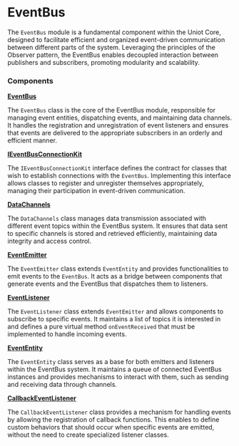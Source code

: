 # EventBus

The `EventBus` module is a fundamental component within the Uniot Core, designed to facilitate efficient and organized event-driven communication between different parts of the system. Leveraging the principles of the Observer pattern, the EventBus enables decoupled interaction between publishers and subscribers, promoting modularity and scalability.

### Components

[**EventBus**](eventbus.md)

The `EventBus` class is the core of the EventBus module, responsible for managing event entities, dispatching events, and maintaining data channels. It handles the registration and unregistration of event listeners and ensures that events are delivered to the appropriate subscribers in an orderly and efficient manner.

[**IEventBusConnectionKit**](ieventbusconnectionkit.md)

The `IEventBusConnectionKit` interface defines the contract for classes that wish to establish connections with the `EventBus`. Implementing this interface allows classes to register and unregister themselves appropriately, managing their participation in event-driven communication.

[**DataChannels**](datachannels.md)

The `DataChannels` class manages data transmission associated with different event topics within the EventBus system. It ensures that data sent to specific channels is stored and retrieved efficiently, maintaining data integrity and access control.

[**EventEmitter**](eventemitter.md)

The `EventEmitter` class extends `EventEntity` and provides functionalities to emit events to the `EventBus`. It acts as a bridge between components that generate events and the EventBus that dispatches them to listeners.

[**EventListener**](eventlistener.md)

The `EventListener` class extends `EventEmitter` and allows components to subscribe to specific events. It maintains a list of topics it is interested in and defines a pure virtual method `onEventReceived` that must be implemented to handle incoming events.

[**EventEntity**](evententity.md)

The `EventEntity` class serves as a base for both emitters and listeners within the EventBus system. It maintains a queue of connected EventBus instances and provides mechanisms to interact with them, such as sending and receiving data through channels.

[**CallbackEventListener**](callbackeventlistener.md)

The `CallbackEventListener` class provides a mechanism for handling events by allowing the registration of callback functions. This enables to define custom behaviors that should occur when specific events are emitted, without the need to create specialized listener classes.
